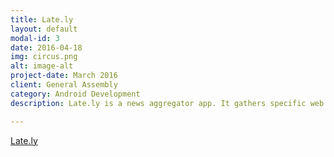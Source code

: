```yaml
---
title: Late.ly
layout: default
modal-id: 3
date: 2016-04-18
img: circus.png
alt: image-alt
project-date: March 2016
client: General Assembly
category: Android Development
description: Late.ly is a news aggregator app. It gathers specific web content into one location for easy viewing. This was my first Android group project and as a group project, there was a strong usage of Git/GitHub's branching and merge functions. The aggregator features APIs from Reddit, Foursquare, Meetup, and Weather.io. JSON data from the APIs are parsed using Gson and Retrofit through an AsyncTask. The interface features a TabLayout bar housing fragments which are customizable based on topics selected by the user. Each piece of data is displayed on a customized cards fitted onto a RecyclerView.

---
```


<a href = "https://github.com/chris-shum/Project-3">Late.ly</a>
